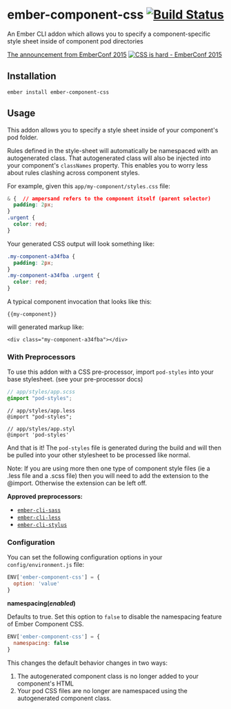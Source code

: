 # ember-component-css [![Build Status](https://travis-ci.org/ebryn/ember-component-css.svg?branch=master)](https://travis-ci.org/ebryn/ember-component-css)

An Ember CLI addon which allows you to specify a component-specific style sheet inside of component pod directories

[The announcement from EmberConf 2015](https://youtu.be/T1zxaEKeq3E)
[![CSS is hard - EmberConf 2015](http://f.cl.ly/items/1a3a3r1C1y0D060D3j3u/EmberConf%202015%20-%20CSS%20Is%20Hard%20-%20YouTube%202015-03-22%2018-33-41.jpg)](https://youtu.be/T1zxaEKeq3E)

## Installation

`ember install ember-component-css`

## Usage

This addon allows you to specify a style sheet inside of your component's pod folder.

Rules defined in the style-sheet will automatically be namespaced with an autogenerated class. That autogenerated class will also be injected into your component's `classNames` property. This enables you to worry less about rules clashing across component styles.

For example, given this `app/my-component/styles.css` file:

```css
& {  // ampersand refers to the component itself (parent selector)
  padding: 2px;
}
.urgent {
  color: red;
}
```

Your generated CSS output will look something like:

```css
.my-component-a34fba {
  padding: 2px;
}
.my-component-a34fba .urgent {
  color: red;
}
```

A typical component invocation that looks like this:

`{{my-component}}`

will generated markup like:

`<div class="my-component-a34fba"></div>`

### With Preprocessors

To use this addon with a CSS pre-processor, import `pod-styles` into your base stylesheet. (see your pre-processor docs)

```scss
// app/styles/app.scss
@import "pod-styles";
```

```less
// app/styles/app.less
@import "pod-styles";
```

```stylus
// app/styles/app.styl
@import 'pod-styles'
```

And that is it! The `pod-styles` file is generated during the build and will then be pulled into your other stylesheet to be processed like normal.

Note: If you are using more then one type of component style files (ie a .less file and a .scss file) then you will need to add the extension to the @import. Otherwise the extension can be left off.

**Approved preprocessors:**

 - [`ember-cli-sass`](https://github.com/aexmachina/ember-cli-sass)
 - [`ember-cli-less`](https://github.com/gdub22/ember-cli-less)
 - [`ember-cli-stylus`](https://github.com/drewcovi/ember-cli-stylus)

### Configuration

You can set the following configuration options in your `config/environment.js` file:

```js
ENV['ember-component-css'] = {
  option: 'value'
}
```

**namespacing(_enabled_)**

Defaults to true. Set this option to `false` to disable the namespacing feature of Ember Component CSS.

```js
ENV['ember-component-css'] = {
  namespacing: false
}
```

This changes the default behavior changes in two ways:

 1. The autogenerated component class is no longer added to your component's HTML
 2. Your pod CSS files are no longer are namespaced using the autogenerated component class.
